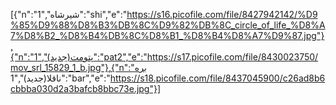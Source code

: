 [{"n":"شیرشاه","1":"shi","e":"https://s16.picofile.com/file/8427942142/%D9%85%D9%88%D8%B3%DB%8C%D9%82%DB%8C_circle_of_life_%D8%A7%D8%B2_%D8%B4%DB%8C%D8%B1_%D8%B4%D8%A7%D9%87.jpg"},{"n":"پتومت(جدید)","1":"pat2","e":"https://s17.picofile.com/file/8430023750/mov_srl_15829_1_b.jpg"},{"n":"بره ناقلا(جدید)","1":"bar","e":"https://s18.picofile.com/file/8437045900/c26ad8b6cbbba030d2a3bafcb8bbc73e.jpg"}]
